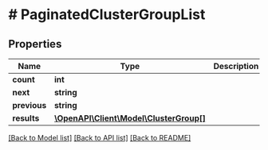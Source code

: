 # # PaginatedClusterGroupList

## Properties

Name | Type | Description | Notes
------------ | ------------- | ------------- | -------------
**count** | **int** |  |
**next** | **string** |  | [optional]
**previous** | **string** |  | [optional]
**results** | [**\OpenAPI\Client\Model\ClusterGroup[]**](ClusterGroup.md) |  |

[[Back to Model list]](../../README.md#models) [[Back to API list]](../../README.md#endpoints) [[Back to README]](../../README.md)
